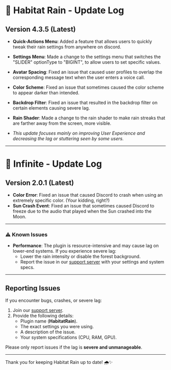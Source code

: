 # 🌟 Habitat Rain - Update Log

## Version 4.3.5 (Latest)

- **Quick-Actions Menu**: Added a feature that allows users to quickly tweak their rain settings from anywhere on discord.

- **Settings Menu**: Made a change to the settings menu that switches the "SLIDER" optionType to "BIGINT", to allow users to set specific values.
- **Avatar Spacing**: Fixed an issue that caused user profiles to overlap the corresponding message text when the user enters a voice call.
- **Color Scheme**: Fixed an issue that sometimes caused the color scheme to appear darker than intended.
- **Backdrop Filter**: Fixed an issue that resulted in the backdrop filter on certain elements causing severe lag.
- **Rain Shader**: Made a change to the rain shader to make rain streaks that are farther away from the screen, more visible.

- *This update focuses mainly on improving User Experience and decreasing the lag or stuttering seen by some users.*

---

# 🚀 Infinite - Update Log

## Version 2.0.1 (Latest)

- **Color Error**: Fixed an issue that caused Discord to crash when using an extremely specific color. (Your kidding, right?)
- **Sun Crash Event**: Fixed an issue that sometimes caused Discord to freeze due to the audio that played when the Sun crashed into the Moon.

---

### ⚠️ Known Issues

- **Performance**: The plugin is resource-intensive and may cause lag on lower-end systems. If you experience severe lag:
  - Lower the rain intensity or disable the forest background.
  - Report the issue in our [support server](https://discord.gg/5k6K3Vuf8y) with your settings and system specs.

---

## Reporting Issues

If you encounter bugs, crashes, or severe lag:

1. Join our [support server](https://discord.gg/5k6K3Vuf8y).
2. Provide the following details:
   - Plugin name (**HabitatRain**).
   - The exact settings you were using.
   - A description of the issue.
   - Your system specifications (CPU, RAM, GPU).

Please only report issues if the lag is **severe and unmanageable**.

---

Thank you for keeping Habitat Rain up to date! 🌧️✨
